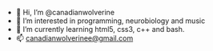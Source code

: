- 👋 Hi, I’m @canadianwolverine
- 👀 I’m interested in programming, neurobiology and music
- 🌱 I’m currently learning html5, css3, c++ and bash.
- 📫 canadianwolverinee@gmail.com
